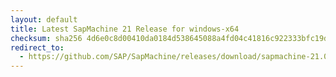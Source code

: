 ```yaml
---
layout: default
title: Latest SapMachine 21 Release for windows-x64
checksum: sha256 4d6e0c8d00410da0184d538645088a4fd04c41816c922333bfc19d9fb5a28693
redirect_to:
  - https://github.com/SAP/SapMachine/releases/download/sapmachine-21.0.1/sapmachine-jre-21.0.1_windows-x64_bin.zip
---
```

